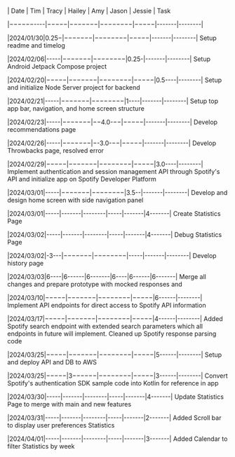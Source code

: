 | Date     | Tim | Tracy | Hailey | Amy | Jason | Jessie | Task

|−−−−−−----|−−−−−|−−−−−−−|−−−−−−−−|−−−−−|-------|--------| 

|2024/01/30|0.25−|−−−−−−−|−−−−−−−−|−−−−−|-------|--------| Setup readme and timelog

|2024/02/06|-----|−−−−−−−|−−−−−−−−|0.25-|-------|--------| Setup Android Jetpack Compose project

|2024/02/20|−−−−−|−−−−−−−|−−−−−−−−|−−−−−|0.5----|--------| Setup and initialize Node Server project for backend

|2024/02/21|-----|−−−−−−−|−−−−−−−−|1----|-------|--------| Setup top app bar, navigation, and home screen structure

|2024/02/23|-----|−−−−−−−|−−4.0-−−|−−−−−|-------|--------| Develop recommendations page

|2024/02/26|-----|−−−−−−−|−-3.0-−−|−−−−−|-------|--------| Develop Throwbacks page, resolved error

|2024/02/29|−−−−−|−−−−−−−|−−−−−−−−|−−−−−|3.0----|--------| Implement authentication and session management API through Spotify's API and initialize app on Spotify Developer Platform

|2024/03/01|-----|−−−−−−−|−−−−−−−−|3.5--|-------|--------| Develop and design home screen with side navigation panel

|2024/03/01|-----|-------|--------|-----|-------|4-------| Create Statistics Page

|2024/03/02|-----|-------|--------|-----|-------|4-------| Debug Statistics Page

|2024/03/02|-3---|−−−−−−−|−−−−−−−−|-----|-------|--------| Develop history page

|2024/03/03|6----|6------|6-------|6----|6------|6-------| Merge all changes and prepare prototype with mocked responses and 

|2024/03/10|−−−−−|−−−−−−−|−−−−−−−−|−−−−−|6------|--------| Implement API endpoints for direct access to Spotify API information

|2024/03/17|−−−−−|−−−−−−−|−−−−−−−−|−−−−−|4------|--------| Added Spotify search endpoint with extended search parameters which all endpoints in future will implement. Cleaned up Spotify response parsing code

|2024/03/25|−−−−−|−−−−−−−|−−−−−−−−|−−−−−|5------|--------| Setup and deploy API and DB to AWS

|2024/03/25|−−−−−|3−−−−−−|−−−−−−−−|−−−−−|3------|--------| Convert Spotify's authentication SDK sample code into Kotlin for reference in app

|2024/03/30|-----|-------|--------|-----|-------|4-------| Update Statistics Page to merge with main and new features

|2024/03/31|-----|-------|--------|-----|-------|2-------| Added Scroll bar to display user preferences Statistics

|2024/04/01|-----|-------|--------|-----|-------|3-------| Added Calendar to filter Statistics by week


